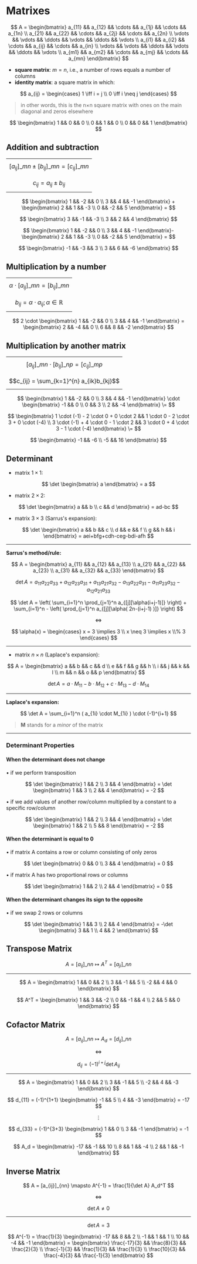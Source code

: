 # Matrixes

$$
A = \begin{bmatrix}
a_{11} && a_{12} && \cdots && a_{1j} && \cdots && a_{1n} \\
a_{21} && a_{22} && \cdots && a_{2j} && \cdots && a_{2n} \\
\vdots && \vdots && \ddots && \vdots && \ddots && \vdots \\
a_{i1} && a_{i2} && \cdots && a_{ij} && \cdots && a_{in} \\
\vdots && \vdots && \ddots && \vdots && \ddots && \vdots \\
a_{m1} && a_{m2} && \cdots && a_{mj} && \cdots && a_{mn} 
\end{bmatrix}
$$

- **square matrix**: $m = n$, i.e., a number of rows equals a number of columns
- **identity matrix**: a square matrix in which:

$$
a_{ij} = \begin{cases}
1 \iff i = j
\\
0 \iff i \neq j
\end{cases}
$$

> in other words, this is the n×n square matrix with ones on the main diagonal and zeros elsewhere

$$
\begin{bmatrix}
1 && 0 && 0
\\
0 && 1 && 0
\\
0 && 0 && 1
\end{bmatrix}
$$

## Addition and subtraction

||
|-|
| $$[a_{ij}]\_{mn} \pm [b_{ij}]\_{mn} = [c_{ij}]\_{mn}$$ |
| $$c_{ij} = a_{ij} \pm b_{ij}$$ |

$$
\begin{bmatrix}
1 && -2 && 0 \\
3 && 4 && -1
\end{bmatrix}
+
\begin{bmatrix}
2 && 1 && -3 \\
0 && -2 && 5
\end{bmatrix} =
$$

$$
\begin{bmatrix}
3 && -1 && -3
\\
3 && 2 && 4
\end{bmatrix}
$$

$$
\begin{bmatrix}
1 && -2 && 0 \\
3 && 4 && -1
\end{bmatrix}-
\begin{bmatrix}
2 && 1 && -3
\\
0 && -2 && 5
\end{bmatrix} =
$$

$$
\begin{bmatrix}
-1 && -3 && 3
\\
3 && 6 && -6
\end{bmatrix}
$$

## Multiplication by a number

||
|-|
| $$\alpha \cdot [a_{ij}]\_{mn} = [b_{ij}]\_{mn}$$ |
| $$b_{ij} = \alpha \cdot a_{ij}; \alpha \in \mathbb{R}$$ |

$$
2 \cdot
\begin{bmatrix}
1 && -2 && 0
\\
3 && 4 && -1
\end{bmatrix} =
\begin{bmatrix}
2 && -4 && 0
\\
6 && 8 && -2
\end{bmatrix}
$$

## Multiplication by another matrix

||
|--|
| $$[a_{ij}]\_{mn} \cdot [b_{ij}]\_{np} = [c_{ij}]\_{mp}$$ |
| $$c_{ij} = \sum_{k=1}^{n} a_{ik}b_{kj}$$ |

$$
\begin{bmatrix}
1 && -2 && 0
\\
3 && 4 && -1
\end{bmatrix}
\cdot
\begin{bmatrix}
-1 && 0
\\
0 && 3
\\
2 && -4
\end{bmatrix}
\=
$$

$$
\begin{bmatrix}
1 \cdot (-1) - 2 \cdot 0 + 0 \cdot 2
&&
1 \cdot 0 - 2 \cdot 3 + 0 \cdot (-4)
\\
3 \cdot (-1) + 4 \cdot 0 - 1 \cdot 2
&&
3 \cdot 0 + 4 \cdot 3 - 1 \cdot (-4)
\end{bmatrix}
\=
$$

$$
\begin{bmatrix}
-1 && -6
\\
-5 && 16
\end{bmatrix}
$$

## Determinant

* matrix $1 \times 1$:

$$
\det
\begin{bmatrix}
a
\end{bmatrix} =
a
$$

* matrix $2 \times 2$:

$$
\det
\begin{bmatrix}
a && b
\\
c && d
\end{bmatrix} =
ad-bc
$$

* matrix $3 \times 3$ (Sarrus's expansion):

$$
\det
\begin{bmatrix}
a && b && c
\\
d && e && f
\\
g && h && i
\end{bmatrix} =
aei+bfg+cdh-ceg-bdi-afh
$$

----

**Sarrus's method/rule:**

$$
A = \begin{bmatrix}
a_{11} && a_{12} && a_{13}
\\
a_{21} && a_{22} && a_{23}
\\
a_{31} && a_{32} && a_{33}
\end{bmatrix}
$$

$$
\det A =
a_{11}a_{22}a_{33} +
a_{12}a_{23}a_{31} +
a_{13}a_{21}a_{32} -
a_{13}a_{22}a_{31} -
a_{11}a_{23}a_{32} -
a_{12}a_{21}a_{33}
$$

$$
\det A = \left(
\sum_{i=1}^n \prod_{j=1}^n
a_{[j][\alpha(i+j-1)]}
\right) +
\sum_{i=1}^n - \left(
\prod_{j=1}^n a_{[j][\alpha(
2n-(i+j-1)
)]}
\right)
$$

$$
\iff
$$

$$
\alpha(x) = \begin{cases}
x = 3 \implies 3
\\
x \neq 3 \implies x \\% 3
\end{cases}
$$

----

* matrix $n \times n$ (Laplace's expansion):

$$
A = \begin{bmatrix}
a && b && c && d
\\
e && f && g && h
\\
i && j && k && l
\\
m && n && o && p
\end{bmatrix}
$$

$$
\det A = a \cdot M_{11} - b \cdot M_{12} + c \cdot M_{13} - d \cdot M_{14}
$$

----

**Laplace's expansion:**

$$
\det A = \sum_{i=1}^n (
a_{1i} \cdot M_{1i}
) \cdot (-1)^{i+1}
$$

> **M** stands for a *minor* of the matrix

----

### Determinant Properties

#### When the determinant does not change

• if we perform transposition

$$
\det
\begin{bmatrix}
1 && 2
\\
3 && 4
\end{bmatrix} = \det
\begin{bmatrix}
1 && 3
\\
2 && 4
\end{bmatrix} = -2
$$

• if we add values of another row/column multiplied by a constant to a specific row/column

$$
\det
\begin{bmatrix}
1 && 2
\\
3 && 4
\end{bmatrix} = \det
\begin{bmatrix}
1 && 2
\\
5 && 8
\end{bmatrix} = -2
$$

#### When the determinant is equal to 0

• if matrix A contains a row or column consisting of only zeros

$$
\det
\begin{bmatrix}
0 && 0
\\
3 && 4
\end{bmatrix} = 0
$$

• if matrix A has two proportional rows or columns

$$
\det
\begin{bmatrix}
1 && 2
\\
2 && 4
\end{bmatrix} = 0
$$

#### When the determinant changes its sign to the opposite

• if we swap 2 rows or columns

$$
\det
\begin{bmatrix}
1 && 3
\\
2 && 4
\end{bmatrix} = -\det
\begin{bmatrix}
3 && 1
\\
4 && 2
\end{bmatrix}
$$

## Transpose Matrix

$$
A = [a_{ij}]\_{nn} \mapsto
A^T = [a_{ji}]\_{nn}
$$

----

$$
A = \begin{bmatrix}
1 && 0 && 2
\\
3 && -1 && 5
\\
-2 && 4 && 0
\end{bmatrix}
$$

$$
A^T = \begin{bmatrix}
1 && 3 && -2
\\
0 && -1 && 4
\\
2 && 5 && 0
\end{bmatrix}
$$

## Cofactor Matrix

$$
A = [a_{ij}]\_{nn} \mapsto
A_d = [d_{ij}]\_{nn}
$$

$$
\iff
$$

$$
d_{ij} = (-1)^{i+j} \det A_{ij}
$$

----

$$
A = \begin{bmatrix}
1 && 0 && 2
\\
3 && -1 && 5
\\
-2 && 4 && -3
\end{bmatrix}
$$

$$
d_{11} = (-1)^{1+1}
\begin{bmatrix}
-1 && 5
\\
4 && -3
\end{bmatrix} = -17
$$

$$
\vdots
$$

$$
d_{33} = (-1)^{3+3}
\begin{bmatrix}
1 && 0
\\
3 && -1
\end{bmatrix} = -1
$$

$$
A_d = \begin{bmatrix}
-17 && -1 && 10
\\
8 && 1 && -4
\\
2 && 1 && -1
\end{bmatrix}
$$

## Inverse Matrix

$$
A = [a_{ij}]_{nn} \mapsto
A^{-1} = \frac{1}{\det A} A_d^T
$$

$$
\iff
$$

$$
\det A \neq 0
$$

----

$$
\det A = 3
$$

$$
A^{-1} = \frac{1}{3}
\begin{bmatrix}
-17 && 8 && 2
\\
-1 && 1 && 1
\\
10 && -4 && -1
\end{bmatrix} =
\begin{bmatrix}
\frac{-17}{3} && \frac{8}{3} && \frac{2}{3}
\\
\frac{-1}{3} && \frac{1}{3} && \frac{1}{3}
\\
\frac{10}{3} && \frac{-4}{3} && \frac{-1}{3}
\end{bmatrix}
$$
